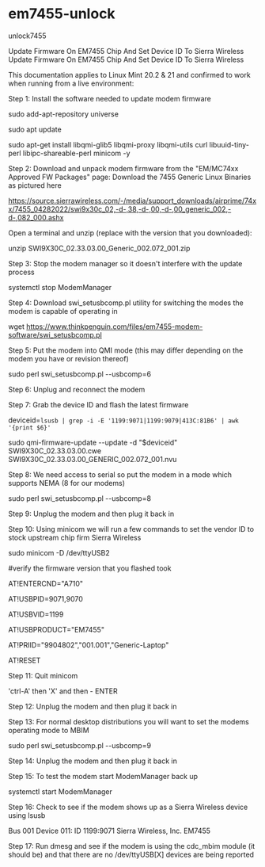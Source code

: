 # em7455-unlock
unlock7455


Update Firmware On EM7455 Chip And Set Device ID To Sierra Wireless
Update Firmware On EM7455 Chip And Set Device ID To Sierra Wireless

This documentation applies to Linux Mint 20.2 & 21 and confirmed to work when running from a live environment:

Step 1: Install the software needed to update modem firmware

sudo add-apt-repository universe

sudo apt update

sudo apt-get install libqmi-glib5 libqmi-proxy libqmi-utils curl libuuid-tiny-perl libipc-shareable-perl minicom -y


Step 2: Download and unpack modem firmware from the "EM/MC74xx Approved FW Packages" page: Download the 7455 Generic Linux Binaries as pictured here

https://source.sierrawireless.com/-/media/support_downloads/airprime/74xx/7455_04282022/swi9x30c_02,-d-,38,-d-,00,-d-,00_generic_002,-d-,082_000.ashx

Open a terminal and unzip (replace with the version that you downloaded):

unzip SWI9X30C_02.33.03.00_Generic_002.072_001.zip

Step 3: Stop the modem manager so it doesn't interfere with the update process

systemctl stop ModemManager

Step 4: Download swi_setusbcomp.pl utility for switching the modes the modem is capable of operating in

wget https://www.thinkpenguin.com/files/em7455-modem-software/swi_setusbcomp.pl

Step 5: Put the modem into QMI mode (this may differ depending on the modem you have or revision thereof)

sudo perl swi_setusbcomp.pl --usbcomp=6

Step 6: Unplug and reconnect the modem

Step 7: Grab the device ID and flash the latest firmware

deviceid=`lsusb | grep -i -E '1199:9071|1199:9079|413C:81B6' | awk '{print $6}'`

sudo qmi-firmware-update --update -d "$deviceid" SWI9X30C_02.33.03.00.cwe SWI9X30C_02.33.03.00_GENERIC_002.072_001.nvu

Step 8: We need access to serial so put the modem in a mode which supports NEMA (8 for our modems)

sudo perl swi_setusbcomp.pl --usbcomp=8

Step 9: Unplug the modem and then plug it back in

Step 10: Using minicom we will run a few commands to set the vendor ID to stock upstream chip firm Sierra Wireless

sudo minicom -D /dev/ttyUSB2

#verify the firmware version that you flashed took


AT!ENTERCND="A710"

AT!USBPID=9071,9070

AT!USBVID=1199

AT!USBPRODUCT="EM7455"

AT!PRIID="9904802","001.001","Generic-Laptop"

AT!RESET

Step 11: Quit minicom

'ctrl-A' then 'X' and then - ENTER

Step 12: Unplug the modem and then plug it back in

Step 13: For normal desktop distributions you will want to set the modems operating mode to MBIM

sudo perl swi_setusbcomp.pl --usbcomp=9

Step 14: Unplug the modem and then plug it back in

Step 15: To test the modem start ModemManager back up

systemctl start ModemManager

Step 16: Check to see if the modem shows up as a Sierra Wireless device using lsusb

Bus 001 Device 011: ID 1199:9071 Sierra Wireless, Inc. EM7455

Step 17: Run dmesg and see if the modem is using the cdc_mbim module (it should be) and that there are no /dev/ttyUSB[X] devices are being reported
